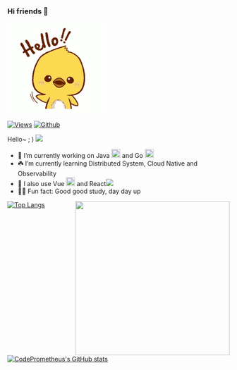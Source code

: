 ### Hi friends 👋

![](hello.gif)

<!--
**CodePrometheus/CodePrometheus** is a ✨ _special_ ✨ repository because its `README.md` (this file) appears on your GitHub profile.
Here are some ideas to get you started:
-->
[![Views](https://komarev.com/ghpvc/?username=CodePrometheus&label=Profile%20views&color=0e75b6&style=flat)](https://github.com/CodePrometheus)
[![Github](https://img.shields.io/badge/dynamic/json?color=orange&label=GitHub&query=%24.data.totalSubs&suffix=%20followers&url=https%3A%2F%2Fapi.spencerwoo.com%2Fsubstats%2F%3Fsource%3Dgithub%26queryKey%3DCodePrometheus)](https://github.com/CodePrometheus)

Hello~ ; )  <img src="https://pic.funnygifsbox.com/uploads/2019/06/funnygifsbox.com-2019-06-28-12-23-55-93.gif" width="40"> 

- 🍺 I’m currently working on Java <img src="https://cdn.pixabay.com/photo/2014/04/03/11/08/tea-311845__480.png" width=20 height=20> and Go <img src="https://golang.org/doc/gopher/gophercolor.png" width=20 height=20>
- ☘️ I’m currently learning Distributed System, Cloud Native and Observability
- 🔭 I also use Vue <img src="https://avatars.githubusercontent.com/u/6128107?s=64&v=4" width=20 height=20> and React<img src="https://avatars.githubusercontent.com/u/11689122?v=4" width=20 heigh=10>
- 🏳️‍🌈 Fun fact: Good good study, day day up

<img align="right" src="https://octodex.github.com/images/Professortocat_v2.png" width=350 height=350>

[![Top Langs](https://github-readme-stats.vercel.app/api/top-langs/?username=CodePrometheus&hide=html,css,scss&layout=compact&bg_color=0,73FA79,73FDFF,D783FF&theme=graywhite)](https://github.com/CodePrometheus)
[![CodePrometheus's GitHub stats](https://github-readme-stats.vercel.app/api?username=CodePrometheus&theme=gradient&rank_icon=github\&bg_color=30,e96443,904e95\&title_color=fff\&text_color=fff)](https://github.com/CodePrometheus)
